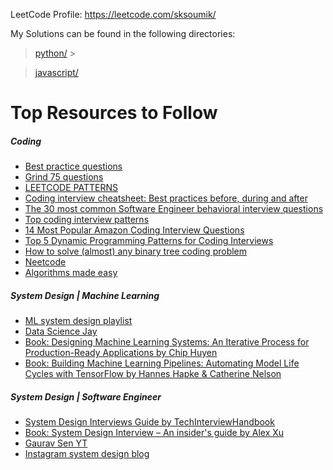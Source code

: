 LeetCode Profile: https://leetcode.com/sksoumik/

My Solutions can be found in the following directories:

> [python/](https://github.com/sksoumik/leetrank/tree/main/python) > <br/>

> [javascript/](https://github.com/sksoumik/leetrank/tree/main/javascript)

# Top Resources to Follow

##### Coding

- [Best practice questions](https://www.techinterviewhandbook.org/best-practice-questions/)
- [Grind 75 questions](https://www.techinterviewhandbook.org/grind75)
- [LEETCODE PATTERNS](https://seanprashad.com/leetcode-patterns/)
- [Coding interview cheatsheet: Best practices before, during and after](https://www.techinterviewhandbook.org/coding-interview-cheatsheet/)
- [The 30 most common Software Engineer behavioral interview questions](https://www.techinterviewhandbook.org/behavioral-interview-questions/)
- [Top coding interview patterns](https://designgurus.org/blog/grokking-leetcode)
- [14 Most Popular Amazon Coding Interview Questions](https://designgurus.org/blog/amazon-14-question)
- [Top 5 Dynamic Programming Patterns for Coding Interviews](https://youtu.be/mBNrRy2_hVs)
- [How to solve (almost) any binary tree coding problem](https://youtu.be/s2Yyk3qdy3o)
- [Neetcode](https://www.youtube.com/c/NeetCode)
- [Algorithms made easy](https://www.youtube.com/c/AlgorithmsMadeEasy)

##### System Design | Machine Learning

- [ML system design playlist](https://www.youtube.com/playlist?list=PLmGsNPZGeM5D8fgr2scwe8wZih4SYB7Vt)
- [Data Science Jay](https://www.youtube.com/c/DataScienceJay/playlists)
- [Book: Designing Machine Learning Systems: An Iterative Process for Production-Ready Applications by Chip Huyen](https://www.amazon.com/Designing-Machine-Learning-Systems-Production-Ready/dp/1098107969)
- [Book: Building Machine Learning Pipelines: Automating Model Life Cycles with TensorFlow by Hannes Hapke & Catherine Nelson](https://www.amazon.com/Building-Machine-Learning-Pipelines-Automating/dp/1492053198)

##### System Design | Software Engineer

- [System Design Interviews Guide by TechInterviewHandbook](https://www.techinterviewhandbook.org/system-design/)
- [Book: System Design Interview – An insider's guide by Alex Xu](https://www.amazon.com/System-Design-Interview-insiders-Second/dp/B08CMF2CQF)
- [Gaurav Sen YT](https://www.youtube.com/playlist?list=PLMCXHnjXnTnvo6alSjVkgxV-VH6EPyvoX)
- [Instagram system design blog](https://www.educative.io/courses/grokking-the-system-design-interview/m2yDVZnQ8lG)
